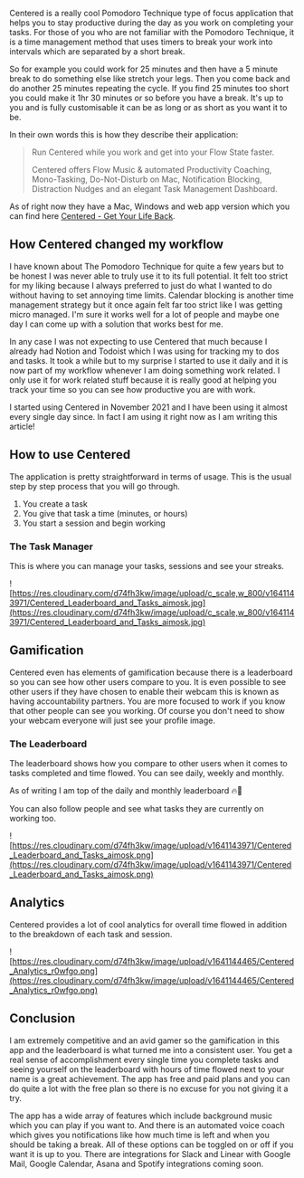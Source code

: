 Centered is a really cool Pomodoro Technique type of focus application that helps you to stay productive during the day as you work on completing your tasks. For those of you who are not familiar with the Pomodoro Technique, it is a time management method that uses timers to break your work into intervals which are separated by a short break.

So for example you could work for 25 minutes and then have a 5 minute break to do something else like stretch your legs. Then you come back and do another 25 minutes repeating the cycle. If you find 25 minutes too short you could make it 1hr 30 minutes or so before you have a break. It's up to you and is fully customisable it can be as long or as short as you want it to be.

In their own words this is how they describe their application:

> Run Centered while you work and get into your Flow State faster.
>
> Centered offers Flow Music & automated Productivity Coaching, Mono-Tasking, Do-Not-Disturb on Mac, Notification Blocking, Distraction Nudges and an elegant Task Management Dashboard.

As of right now they have a Mac, Windows and web app version which you can find here [Centered - Get Your Life Back](https://www.centered.app/).

## How Centered changed my workflow

I have known about The Pomodoro Technique for quite a few years but to be honest I was never able to truly use it to its full potential. It felt too strict for my liking because I always preferred to just do what I wanted to do without having to set annoying time limits. Calendar blocking is another time management strategy but it once again felt far too strict like I was getting micro managed. I'm sure it works well for a lot of people and maybe one day I can come up with a solution that works best for me.

In any case I was not expecting to use Centered that much because I already had Notion and Todoist which I was using for tracking my to dos and tasks. It took a while but to my surprise I started to use it daily and it is now part of my workflow whenever I am doing something work related. I only use it for work related stuff because it is really good at helping you track your time so you can see how productive you are with work.

I started using Centered in November 2021 and I have been using it almost every single day since. In fact I am using it right now as I am writing this article!

## How to use Centered

The application is pretty straightforward in terms of usage. This is the usual step by step process that you will go through.

1. You create a task
2. You give that task a time (minutes, or hours)
3. You start a session and begin working

### The Task Manager

This is where you can manage your tasks, sessions and see your streaks.

![https://res.cloudinary.com/d74fh3kw/image/upload/c_scale,w_800/v1641143971/Centered_Leaderboard_and_Tasks_aimosk.jpg](https://res.cloudinary.com/d74fh3kw/image/upload/c_scale,w_800/v1641143971/Centered_Leaderboard_and_Tasks_aimosk.jpg)

## Gamification

Centered even has elements of gamification because there is a leaderboard so you can see how other users compare to you. It is even possible to see other users if they have chosen to enable their webcam this is known as having accountability partners. You are more focused to work if you know that other people can see you working. Of course you don't need to show your webcam everyone will just see your profile image.

### The Leaderboard

The leaderboard shows how you compare to other users when it comes to tasks completed and time flowed. You can see daily, weekly and monthly.

As of writing I am top of the daily and monthly leaderboard 🔥🚀

You can also follow people and see what tasks they are currently on working too.

![https://res.cloudinary.com/d74fh3kw/image/upload/v1641143971/Centered_Leaderboard_and_Tasks_aimosk.png](https://res.cloudinary.com/d74fh3kw/image/upload/v1641143971/Centered_Leaderboard_and_Tasks_aimosk.png)

## Analytics

Centered provides a lot of cool analytics for overall time flowed in addition to the breakdown of each task and session.

![https://res.cloudinary.com/d74fh3kw/image/upload/v1641144465/Centered_Analytics_r0wfgo.png](https://res.cloudinary.com/d74fh3kw/image/upload/v1641144465/Centered_Analytics_r0wfgo.png)

## Conclusion

I am extremely competitive and an avid gamer so the gamification in this app and the leaderboard is what turned me into a consistent user. You get a real sense of accomplishment every single time you complete tasks and seeing yourself on the leaderboard with hours of time flowed next to your name is a great achievement. The app has free and paid plans and you can do quite a lot with the free plan so there is no excuse for you not giving it a try.

The app has a wide array of features which include background music which you can play if you want to. And there is an automated voice coach which gives you notifications like how much time is left and when you should be taking a break. All of these options can be toggled on or off if you want it is up to you. There are integrations for Slack and Linear with Google Mail, Google Calendar, Asana and Spotify integrations coming soon.
